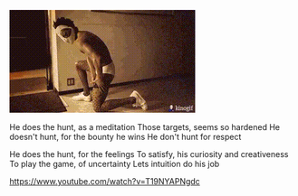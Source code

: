 ![Hentai Kamen Fabulouss](https://raw.githubusercontent.com/trieulieuf9/trieulieuf9/main/my_proud_product.gif)

He does the hunt, as a meditation
Those targets, seems so hardened
He doesn't hunt, for the bounty he wins
He don't hunt for respect

He does the hunt, for the feelings
To satisfy, his curiosity and creativeness
To play the game, of uncertainty
Lets intuition do his job

https://www.youtube.com/watch?v=T19NYAPNgdc
